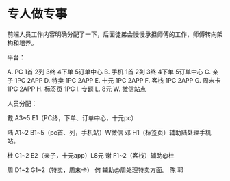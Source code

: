 # 专人做专事

前端人员工作内容明确分配了一下，后面徒弟会慢慢承担师傅的工作，师傅转向架构和培养。

平台：

A. PC     1首 2列 3终 4下单 5订单中心
B. 手机   1首 2列 3终 4下单 5订单中心
C. 亲子   1PC 2APP
D. 特卖   1PC 2APP
E. 十元   1PC 2APP
F. 客栈   1PC 2APP
G. 周末卡 1PC 2APP
H. 标签页 1PC
I. 专题
L. 8元
W. 微信站点

人员分配：

戴 A3~5 E1（PC终，下单、订单中心，十元pc）

陆 A1~2 B1~5（pc首、列，手机站）W微信
邓 H1（标签页）辅助陆处理手机站。

杜 C1~2 E2（亲子，十元app）L8元
谢 F1~2（客栈）辅助@杜

周 D1~2 G1~2（特卖，周末卡）
何 辅助@周处理特卖方面。
陈
郭
